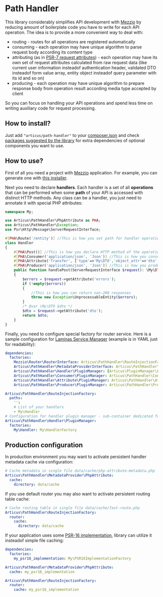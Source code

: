 # Path Handler

This library considerably simplifies API development with [Mezzio](https://github.com/mezzio/mezzio) by reducing amount of boilerplate code you have to write for each API operation. The idea is to provide a more convenient way to deal with:

- routing - routes for all operations are registered automatically
- consuming - each operation may have unique algorithm to parse request body according its content type
- attributing (as in [PSR-7 request attributes](https://www.php-fig.org/psr/psr-7/#15-server-side-requests)) - each operation may have its own set of request attributes calculated from raw request data (like current user information insteadof authentication header, validated DTO insteadof form value array, entity object insteadof query parameter with its id and so on)
- producing - each operation may have unique algorithm to prepare response body from operation result according media type accepted by client

So you can focus on handling your API operations and spend less time on writing auxiliary code for request processing.

## How to install?

Just add `"articus/path-handler"` to your [composer.json](https://getcomposer.org/doc/04-schema.md#require) and check [packages suggested by the library](https://getcomposer.org/doc/04-schema.md#suggest) for extra dependencies of optional components you want to use.  

## How to use?

First of all you need a project with [Mezzio](https://github.com/mezzio/mezzio) application. For example, you can generate one with [this installer](https://github.com/mezzio/mezzio-skeleton).  

Next you need to declare **handlers**. Each handler is a set of all **operations** that can be performed when some **path** of your API is accessed with distinct HTTP methods. Any class can be a handler, you just need to annotate it with special PHP attributes:

```PHP
namespace My;

use Articus\PathHandler\PhpAttribute as PHA;
use Articus\PathHandler\Exception;
use Psr\Http\Message\ServerRequestInterface;

#[PHA\Route('/entity')] //This is how you set path for handler operations
class Handler
{
    #[PHA\Post()] //This is how you declare HTTP method of the operation
    #[PHA\Consumer('application/json', 'Json')] //This is how you consume request body
    #[PHA\Attribute('Transfer', ['type'=>'My\DTO','object_attr'=>'dto','error_attr'=>'errors'])] //This is how you attribute request
    #[PHA\Producer('application/json', 'Json')] //This is how you produce response body from returned value
    public function handlePost(ServerRequestInterface $request): \My\DTO
    {
        $errors = $request->getAttribute('errors');
        if (!empty($errors))
        {
            //This is how you can return non-200 responses
            throw new Exception\UnprocessableEntity($errors);
        }
        /* @var \My\DTO $dto */
        $dto = $request->getAttribute('dto');
        return $dto;
    }
}
```

Finally, you need to configure special factory for router service. Here is a sample configuration for [Laminas Service Manager](https://docs.laminas.dev/laminas-servicemanager/) (example is in YAML just for readability):

```YAML
dependencies:
  factories:
    Mezzio\Router\RouterInterface: Articus\PathHandler\RouteInjectionFactory
    Articus\PathHandler\MetadataProviderInterface: Articus\PathHandler\MetadataProvider\Factory\PhpAttribute
    Articus\PathHandler\Handler\PluginManager: [Articus\PluginManager\Factory\Laminas, Articus\PathHandler\Handler\PluginManager]
    Articus\PathHandler\Consumer\PluginManager: Articus\PathHandler\Consumer\Factory\PluginManager
    Articus\PathHandler\Attribute\PluginManager: Articus\PathHandler\Attribute\Factory\PluginManager
    Articus\PathHandler\Producer\PluginManager: Articus\PathHandler\Producer\Factory\PluginManager

Articus\PathHandler\RouteInjectionFactory:
  paths:
    '':
    # List of your handlers   
    - My\Handler
# Configuration for handler plugin manager - sub-container dedicated for handlers
Articus\PathHandler\Handler\PluginManager:
  factories:
    My\Handler: My\HandlerFactory
```

## Production configuration

In production environment you may want to activate persistent handler metadata cache via configuration:

```YAML
# Cache metadata in single file data/cache/php-attribute-metadata.php
Articus\PathHandler\MetadataProvider\PhpAttribute:
  cache:
    directory: data/cache
```

If you use default router you may also want to activate persistent routing table cache:

```YAML
# Cache routing table in single file data/cache/fast-route.php
Articus\PathHandler\RouteInjectionFactory:
  router:
    cache:
      directory: data/cache
```

If your application uses some [PSR-16 implementation](https://packagist.org/providers/psr/simple-cache-implementation), library can utilize it insteadof simple file caching:
```YAML
dependencies:
  factories:
    my_psr16_implementation: My\PSR16ImplementationFactory

Articus\PathHandler\MetadataProvider\PhpAttribute:
  cache: my_psr16_implementation

Articus\PathHandler\RouteInjectionFactory:
  router:
    cache: my_psr16_implementation
```
